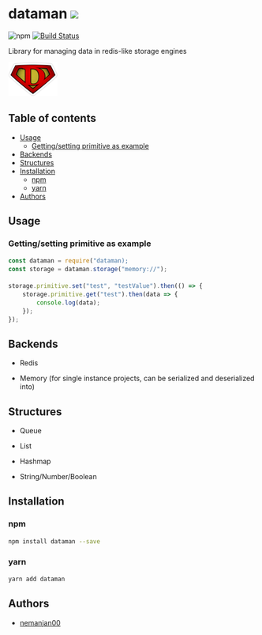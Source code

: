 # dataman [![](https://github.com/themes/tactile/images/octocat-icon.png)](https://github.com/nemanjan00/dataman#dataman)

![npm](https://img.shields.io/npm/dw/dataman)
[![Build Status](https://travis-ci.com/nemanjan00/dataman.svg?branch=master)](https://travis-ci.com/nemanjan00/dataman)

Library for managing data in redis-like storage engines

![](https://github.com/nemanjan00/dataman/blob/master/logo/logo-100.png?raw=true)

## Table of contents

<!-- vim-markdown-toc GFM -->

* [Usage](#usage)
	* [Getting/setting primitive as example](#gettingsetting-primitive-as-example)
* [Backends](#backends)
* [Structures](#structures)
* [Installation](#installation)
	* [npm](#npm)
	* [yarn](#yarn)
* [Authors](#authors)

<!-- vim-markdown-toc -->

## Usage

### Getting/setting primitive as example

```javascript
const dataman = require("dataman);
const storage = dataman.storage("memory://");

storage.primitive.set("test", "testValue").then(() => {
	storage.primitive.get("test").then(data => {
		console.log(data);
	});
});

```

## Backends

* Redis

* Memory (for single instance projects, can be serialized and deserialized into)

## Structures

* Queue

* List

* Hashmap

* String/Number/Boolean

## Installation

### npm

```bash
npm install dataman --save
```

### yarn

```bash
yarn add dataman
```

## Authors

* [nemanjan00](https://github.com/nemanjan00)


